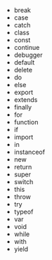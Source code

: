 * break
* case
* catch
* class
* const
* continue
* debugger
* default
* delete
* do
* else
* export
* extends
* finally
* for
* function
* if
* import
* in
* instanceof
* new
* return
* super
* switch
* this
* throw
* try
* typeof
* var
* void
* while
* with
* yield
